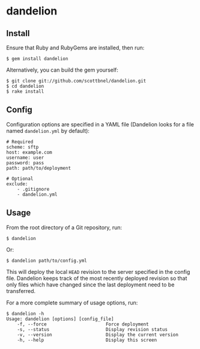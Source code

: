 dandelion
=========

Install
-------
Ensure that Ruby and RubyGems are installed, then run:

    $ gem install dandelion
    
Alternatively, you can build the gem yourself:

    $ git clone git://github.com/scottbnel/dandelion.git
    $ cd dandelion
    $ rake install
    
Config
------
Configuration options are specified in a YAML file (Dandelion looks for a file
named `dandelion.yml` by default):

    # Required
    scheme: sftp
    host: example.com
    username: user
    password: pass
    path: path/to/deployment
    
    # Optional
    exclude:
        - .gitignore
        - dandelion.yml
    
Usage
-----
From the root directory of a Git repository, run:

    $ dandelion
    
Or:

    $ dandelion path/to/config.yml
    
This will deploy the local `HEAD` revision to the server specified in the config
file.  Dandelion keeps track of the most recently deployed revision so that only
files which have changed since the last deployment need to be transferred.

For a more complete summary of usage options, run:

    $ dandelion -h
    Usage: dandelion [options] [config_file]
        -f, --force                      Force deployment
        -s, --status                     Display revision status
        -v, --version                    Display the current version
        -h, --help                       Display this screen